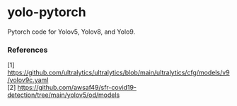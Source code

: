 # yolo-pytorch
Pytorch code for Yolov5, Yolov8, and Yolo9.

### References
[1] https://github.com/ultralytics/ultralytics/blob/main/ultralytics/cfg/models/v9/yolov9c.yaml  
[2] https://github.com/awsaf49/sfr-covid19-detection/tree/main/yolov5/od/models


